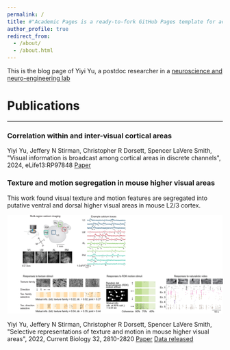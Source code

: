 ```yaml
---
permalink: /
title: #"Academic Pages is a ready-to-fork GitHub Pages template for academic personal websites"
author_profile: true
redirect_from: 
  - /about/
  - /about.html
---
```


This is the blog page of Yiyi Yu, a postdoc researcher in a [neuroscience and neuro-engineering lab](https://slslab.org/) 

Publications
======

------
### Correlation within and inter-visual cortical areas 


Yiyi Yu, Jeffery N Stirman, Christopher R Dorsett, Spencer LaVere Smith, "Visual information is broadcast among cortical areas in discrete channels", 2024, eLife13:RP97848
[Paper](https://elifesciences.org/reviewed-preprints/97848)


### Texture and motion segregation in mouse higher visual areas 
This work found visual texture and motion features are segregated into putative ventral and dorsal higher visual areas in mouse L2/3 cortex. 

![TextureMotionSegregation](/images/TextureMotionSegregation_summary.jpg)

Yiyi Yu, Jeffery N Stirman, Christopher R Dorsett, Spencer LaVere Smith, "Selective representations of texture and motion in mouse higher visual areas", 2022, Current Biology 32, 2810-2820
[Paper](https://www.cell.com/current-biology/pdf/S0960-9822(22)00730-8.pdf)
[Data released](https://github.com/yuyiyi/Tuning-of-mouse-higher-visual-area)
